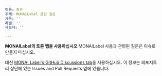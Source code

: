 ```yaml
---
이름: 질문
주제: MONAILabel 관련 질문
제목: ''
라벨: ''
제보자: ''

---
```


**MONAILabel의 토론 탭을 사용하십시오**
MONAILabel 사용과 관련된 질문은 이슈로 만들지 마십시오.

대신 [MONAI Label's GitHub Discussions tab](https://github.com/Project-MONAI/MONAILabel/discussions)을 사용하십시오. 이 정보는 레포지토리 상단에 있는 Issues and Pull Requests 옆에 있습니다.
